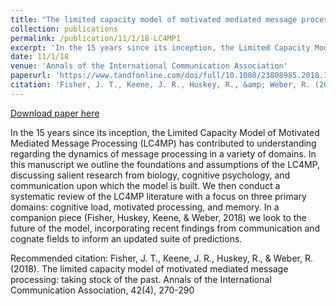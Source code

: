 ```yaml
---
title: "The limited capacity model of motivated mediated message processing: taking stock of the past"
collection: publications
permalink: /publication/11/1/18-LC4MP1
excerpt: 'In the 15 years since its inception, the Limited Capacity Model of Motivated Mediated Message Processing (LC4MP) has contributed to understanding regarding the dynamics of message processing in a variety of domains. In this manuscript we outline the foundations and assumptions of the LC4MP, discussing salient research from biology, cognitive psychology, and communication upon which the model is built. We then conduct a systematic review of the LC4MP literature with a focus on three primary domains: cognitive load, motivated processing, and memory. In a companion piece (Fisher, Huskey, Keene, &amp; Weber, 2018) we look to the future of the model, incorporating recent findings from communication and cognate fields to inform an updated suite of predictions.'
date: 11/1/18
venue: 'Annals of the International Communication Association'
paperurl: 'https://www.tandfonline.com/doi/full/10.1080/23808985.2018.1534552'
citation: 'Fisher, J. T., Keene, J. R., Huskey, R., &amp; Weber, R. (2018). The limited capacity model of motivated mediated message processing: taking stock of the past. Annals of the International Communication Association, 42(4), 270-290'
---
```


<a href='https://www.tandfonline.com/doi/full/10.1080/23808985.2018.1534552'>Download paper here</a>

In the 15 years since its inception, the Limited Capacity Model of Motivated Mediated Message Processing (LC4MP) has contributed to understanding regarding the dynamics of message processing in a variety of domains. In this manuscript we outline the foundations and assumptions of the LC4MP, discussing salient research from biology, cognitive psychology, and communication upon which the model is built. We then conduct a systematic review of the LC4MP literature with a focus on three primary domains: cognitive load, motivated processing, and memory. In a companion piece (Fisher, Huskey, Keene, &amp; Weber, 2018) we look to the future of the model, incorporating recent findings from communication and cognate fields to inform an updated suite of predictions.

Recommended citation: Fisher, J. T., Keene, J. R., Huskey, R., & Weber, R. (2018). The limited capacity model of motivated mediated message processing: taking stock of the past. Annals of the International Communication Association, 42(4), 270-290